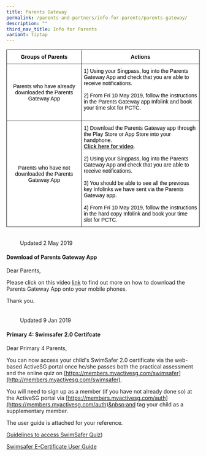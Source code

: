 ```yaml
---
title: Parents Gateway
permalink: /parents-and-partners/info-for-parents/parents-gateway/
description: ""
third_nav_title: Info for Parents
variant: tiptap
---
```

<style type="text/css">
.tg  {border-collapse:collapse;border-spacing:0;}
.tg td{border-color:black;border-style:solid;border-width:1px;font-family:Arial, sans-serif;font-size:14px;
  overflow:hidden;padding:10px 5px;word-break:normal;}
.tg th{border-color:black;border-style:solid;border-width:1px;font-family:Arial, sans-serif;font-size:14px;
  font-weight:normal;overflow:hidden;padding:10px 5px;word-break:normal;}
.tg .tg-zqun{background-color:#ffffff;color:#000000;font-weight:bold;text-align:center;vertical-align:middle}
.tg .tg-22y8{background-color:#ffffff;color:#000000;text-align:left;vertical-align:middle}
.tg .tg-p7cy{background-color:#ffffff;color:#000000;text-align:center;vertical-align:middle}
</style>
<table class="tg">
<thead>
  <tr>
    <th class="tg-zqun">Groups of Parents</th>
    <th class="tg-zqun">Actions</th>
  </tr>
</thead>
<tbody>
  <tr>
    <td class="tg-p7cy">Parents who have already downloaded the Parents Gateway App</td>
    <td class="tg-22y8">1) Using your Singpass, log into the Parents Gateway App and check that you are able to receive notifications.<br><br>2) From Fri 10 May 2019, follow the instructions in the Parents Gateway app Infolink and book your time slot for PCTC.<br><br></td>
  </tr>
  <tr>
    <td class="tg-p7cy">Parents who have not downloaded the Parents Gateway App<br></td>
    <td class="tg-22y8">1) Download the Parents Gateway app through the Play Store or App Store into your handphone.<br><a href="https://www.youtube.com/watch?time_continue=6&amp;v=tW9jwyuovOo" target="_blank" rel="noopener noreferrer"><span style="font-weight:600;text-decoration:none">Click here for video</span></a>.<br><br>2) Using your Singpass, log into the Parents Gateway App and check that you are able to receive notifications.<br><br>3) You should be able to see all the previous key Infolinks we have sent via the Parents Gateway app.<br><br>4) From Fri 10 May 2019, follow the instructions in the hard copy Infolink and book your time slot for PCTC.<br></td>
  </tr>
</tbody>
</table>

  
&nbsp; &nbsp; &nbsp; &nbsp; &nbsp; &nbsp; &nbsp; &nbsp; &nbsp; &nbsp; &nbsp; &nbsp; &nbsp; &nbsp; &nbsp; &nbsp; &nbsp; &nbsp; &nbsp; &nbsp; &nbsp; &nbsp; &nbsp; &nbsp; &nbsp; &nbsp; &nbsp; &nbsp; &nbsp; &nbsp; &nbsp; &nbsp; &nbsp; &nbsp; &nbsp; &nbsp; &nbsp; &nbsp; &nbsp; &nbsp; &nbsp; &nbsp; &nbsp; &nbsp; &nbsp; &nbsp; &nbsp; &nbsp; &nbsp; &nbsp; &nbsp; &nbsp; &nbsp; &nbsp; &nbsp; &nbsp; &nbsp; &nbsp; &nbsp; &nbsp; &nbsp; &nbsp; &nbsp; &nbsp; &nbsp; &nbsp; &nbsp; &nbsp; &nbsp;Updated 2 May 2019  

#### **Download of Parents Gateway App**


Dear Parents,&nbsp;  
  
Please click on this video&nbsp;[link](http://gg.gg/pgapp)&nbsp;to find out more on how to download the Parents Gateway App onto your mobile phones.&nbsp;  
  
Thank you.  
&nbsp; &nbsp; &nbsp; &nbsp; &nbsp; &nbsp; &nbsp; &nbsp; &nbsp; &nbsp; &nbsp; &nbsp; &nbsp; &nbsp; &nbsp; &nbsp; &nbsp; &nbsp; &nbsp; &nbsp; &nbsp;&nbsp;  
&nbsp; &nbsp; &nbsp; &nbsp; &nbsp; &nbsp; &nbsp; &nbsp; &nbsp; &nbsp; &nbsp; &nbsp; &nbsp; &nbsp; &nbsp; &nbsp; &nbsp; &nbsp; &nbsp; &nbsp; &nbsp; &nbsp; &nbsp; &nbsp; &nbsp; &nbsp; &nbsp; &nbsp; &nbsp; &nbsp; &nbsp; &nbsp; &nbsp; &nbsp; &nbsp; &nbsp; &nbsp; &nbsp; &nbsp; &nbsp; &nbsp; &nbsp; &nbsp; &nbsp; &nbsp; &nbsp; &nbsp; &nbsp; &nbsp; &nbsp; &nbsp; &nbsp; &nbsp; &nbsp; &nbsp; &nbsp; &nbsp; &nbsp; &nbsp; &nbsp; &nbsp; &nbsp; &nbsp; &nbsp; &nbsp; &nbsp; &nbsp; &nbsp; &nbsp;Updated 9 Jan 2019  

#### **Primary 4: Swimsafer 2.0 Certifcate**


  
Dear Primary 4 Parents,  
  
You can now access your child's SwimSafer 2.0 certificate via the web-based ActiveSG portal once he/she passes both the practical assessment and the online quiz on&nbsp;[https://members.myactivesg.com/swimsafer](http://members.myactivesg.com/swimsafer).  
  
You will need to sign up as a member (if you have not already done so) at the ActiveSG portal via&nbsp;[https://members.myactivesg.com/auth](https://members.myactivesg.com/auth)&nbsp;and tag your child as a supplementary member.&nbsp;  
  
The&nbsp;user guide&nbsp;is attached for your reference.&nbsp;  
  
[Guidelines to access SwimSafer Quiz](/files/Parents%20and%20Partners/Info%20for%20Parents/PARENTS%20GATEWAY/Guidelines%20to%20access%20SwimSafer%2020%20quiz.pdf))  
  
[Swimsafer E-Certificate User Guide](/files/Parents%20and%20Partners/Info%20for%20Parents/PARENTS%20GATEWAY/SwimSafer%20E-Certificate%20User%20Guide.pdf)
